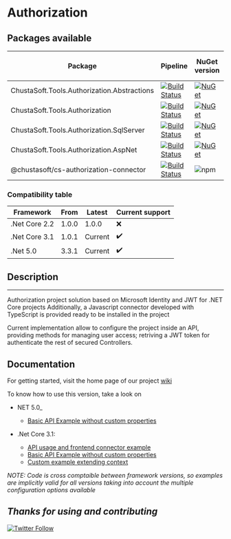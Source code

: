 # Authorization

## Packages available

| Package                                      | Pipeline                                                                                                                                                                                                                                                                                         |  NuGet version                                                                                                                                                                                     |    Downloads                                                                                  | .Net Core 3.1      | .NET 5.0           | npm                |
|----------------------------------------------|--------------------------------------------------------------------------------------------------------------------------------------------------------------------------------------------------------------------------------------------------------------------------------------------------|----------------------------------------------------------------------------------------------------------------------------------------------------------------------------------------------------|-----------------------------------------------------------------------------------------------|--------------------|--------------------|--------------------|
| ChustaSoft.Tools.Authorization.Abstractions  | [![Build Status](https://dev.azure.com/chustasoft/SocialNET/_apis/build/status/OpenStack/Authorization/%5BRELEASE%5D%20-%20ChustaSoft%20Authorization%20Abstractions%20(NuGet)?branchName=master)](https://dev.azure.com/chustasoft/SocialNET/_build/latest?definitionId=22&branchName=master)   | [![NuGet](https://img.shields.io/nuget/v/ChustaSoft.Tools.Authorization.Abstractions?label=NuGet%20AspNet%20package)](https://www.nuget.org/packages/ChustaSoft.Tools.Authorization.Abstractions)  | ![Nuget](https://img.shields.io/nuget/dt/ChustaSoft.Tools.Authorization.Abstractions)         | :heavy_check_mark: | :heavy_check_mark: | :x:                |
| ChustaSoft.Tools.Authorization               | [![Build Status](https://dev.azure.com/chustasoft/SocialNET/_apis/build/status/OpenStack/Authorization/%5BRELEASE%5D%20-%20ChustaSoft%20Authorization%20(NuGet)?branchName=master)](https://dev.azure.com/chustasoft/SocialNET/_build/latest?definitionId=6&branchName=master)                   | [![NuGet](https://img.shields.io/nuget/v/ChustaSoft.Tools.Authorization?label=NuGet%20Main%20package)](https://www.nuget.org/packages/ChustaSoft.Tools.Authorization)                              | ![Nuget](https://img.shields.io/nuget/dt/ChustaSoft.Tools.Authorization)                      | :heavy_check_mark: | :heavy_check_mark: | :x:                |
| ChustaSoft.Tools.Authorization.SqlServer     | [![Build Status](https://dev.azure.com/chustasoft/SocialNET/_apis/build/status/OpenStack/Authorization/%5BRELEASE%5D%20-%20ChustaSoft%20Authorization%20AspNet%20(NuGet)?branchName=master)](https://dev.azure.com/chustasoft/SocialNET/_build/latest?definitionId=7&branchName=master)          | [![NuGet](https://img.shields.io/nuget/v/ChustaSoft.Tools.Authorization.AspNet?label=NuGet%20AspNet%20package)](https://www.nuget.org/packages/ChustaSoft.Tools.Authorization.AspNet)              | ![Nuget](https://img.shields.io/nuget/dt/ChustaSoft.Tools.Authorization.SqlServer)            | :heavy_check_mark: | :heavy_check_mark: | :x:                |
| ChustaSoft.Tools.Authorization.AspNet        | [![Build Status](https://dev.azure.com/chustasoft/SocialNET/_apis/build/status/OpenStack/Authorization/%5BRELEASE%5D%20-%20ChustaSoft%20Authorization%20SqlServer%20(NuGet)?branchName=master)](https://dev.azure.com/chustasoft/SocialNET/_build/latest?definitionId=23&branchName=master)      | [![NuGet](https://img.shields.io/nuget/v/ChustaSoft.Tools.Authorization.SqlServer?label=NuGet%20AspNet%20package)](https://www.nuget.org/packages/ChustaSoft.Tools.Authorization.SqlServer)        | ![Nuget](https://img.shields.io/nuget/dt/ChustaSoft.Tools.Authorization.AspNet)               | :heavy_check_mark: | :heavy_check_mark: | :x:                |
| @chustasoft/cs-authorization-connector       | [![Build Status](https://dev.azure.com/chustasoft/SocialNET/_apis/build/status/OpenStack/Authorization/%5BRELEASE%5D%20-%20ChustaSoft%20authorization-connector%20(npm)?branchName=master)](https://dev.azure.com/chustasoft/SocialNET/_build/latest?definitionId=29&branchName=master)          | ![npm](https://img.shields.io/npm/v/@chustasoft/cs-authorization-connector?label=npm%20connector)                                                                                                  | ![npm](https://img.shields.io/npm/dt/@chustasoft/cs-authorization-connector)                  | :x:                | :x:                | :heavy_check_mark: |


### Compatibility table

| Framework     | From   | Latest  | Current support    |
|---------------|--------|---------|--------------------|
| .Net Core 2.2 | 1.0.0  | 1.0.0   | :x:                |
| .Net Core 3.1 | 1.0.1  | Current | :heavy_check_mark: |
| .Net 5.0      | 3.3.1  | Current | :heavy_check_mark: |


## Description
---
Authorization project solution based on Microsoft Identity and JWT for .NET Core projects
Additionally, a Javascript connector developed with TypeScript is provided ready to be installed in the project


Current implementation allow to configure the project inside an API, providing methods for managing user access; retriving a JWT token for authenticate the rest of secured Controllers.

## Documentation

For getting started, visit the home page of our project [wiki](https://github.com/ChustaSoft/Authorization/wiki)

To know how to use this version, take a look on 

- NET 5.0_
  - [Basic API Example without custom properties](https://github.com/ChustaSoft/Authorization/tree/master/Examples/.NET%205.0/ChustaSoft.Tools.Authorization.TestBasic.WebAPI)
  
- .Net Core 3.1:
  - [API usage and frontend connector example](https://github.com/ChustaSoft/Authorization/tree/master/Examples/.NetCore%203.1/ChustaSoft.Tools.Authorization.TestConsumer.WebUI)
  - [Basic API Example without custom properties](https://github.com/ChustaSoft/Authorization/tree/master/Examples/.NetCore%203.1/ChustaSoft.Tools.Authorization.TestBasic.WebAPI)
  - [Custom example extending context](https://github.com/ChustaSoft/Authorization/tree/master/Examples/.NetCore%203.1/ChustaSoft.Tools.Authorization.TestCustom.WebAPI)



_*NOTE*: Code is cross comptaible between framework versions, so examples are implicitly valid for all versions taking into account the multiple configuration options available_

*Thanks for using and contributing*
---
[![Twitter Follow](https://img.shields.io/twitter/follow/ChustaSoft?label=Follow%20us&style=social)](https://twitter.com/ChustaSoft)
